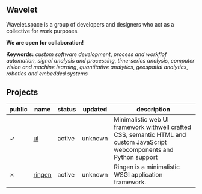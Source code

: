 ## Wavelet

Wavelet.space is a group of developers and designers who act as a collective for work purposes.

**We are open for collaboration!**

**Keywords:** *custom software development*, *process and workflof automation*, *signal analysis and processing*, *time-series analysis*, *computer vision and machine learning*, *quantitative analytics*, *geospatial analytics*,  *robotics and embedded systems*

## Projects

|public|name|status|updated|description|
|------|----|------|-------|-----------|
|&check;|[ui](https://github.com/wavelet-space/ul)|active|unknown|Minimalistic web UI framework withwell crafted CSS, semantic HTML and custom JavaScript webcomponents and Python support
|&cross;|[ringen](https://github.com/wavelet-space/ringen)|active|unknown|Ringen is a minimalistic WSGI application framework.
